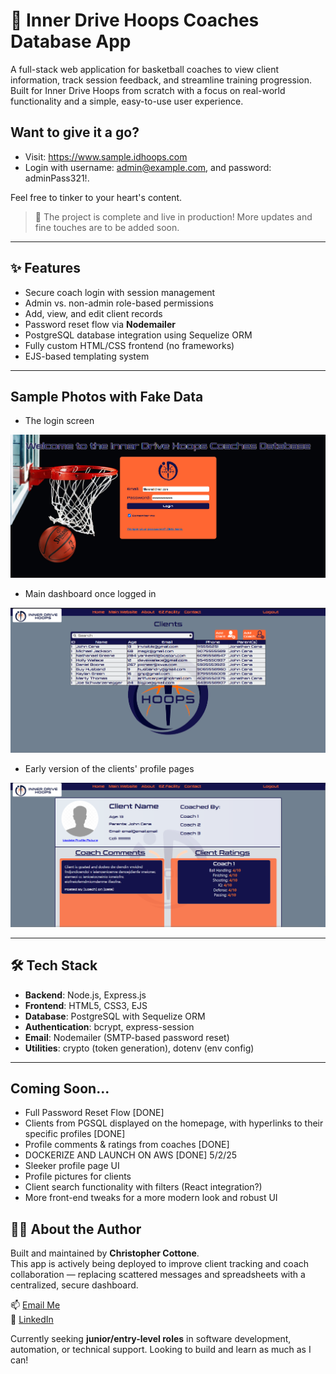 # 🏀 Inner Drive Hoops Coaches Database App

A full-stack web application for basketball coaches to view client information, track session feedback, and streamline training progression. Built for Inner Drive Hoops from scratch with a focus on real-world functionality and a simple, easy-to-use user experience.

## Want to give it a go?
- Visit: https://www.sample.idhoops.com
- Login with username: admin@example.com, and password: adminPass321!.
  
Feel free to tinker to your heart's content.

> 🚧 The project is complete and live in production! More updates and fine touches are to be added soon.

---

## ✨ Features

- Secure coach login with session management
- Admin vs. non-admin role-based permissions
- Add, view, and edit client records
- Password reset flow via **Nodemailer**
- PostgreSQL database integration using Sequelize ORM
- Fully custom HTML/CSS frontend (no frameworks)
- EJS-based templating system

---

## Sample Photos with Fake Data

- The login screen

![Login Page](/samples/login-screen.png)

- Main dashboard once logged in 

![Home Page](/samples/homescreen.png)

 - Early version of the clients' profile pages

![Alpha v2 Profile Page](/samples/profile-alpha.png)

---

## 🛠 Tech Stack

- **Backend**: Node.js, Express.js
- **Frontend**: HTML5, CSS3, EJS
- **Database**: PostgreSQL with Sequelize ORM
- **Authentication**: bcrypt, express-session
- **Email**: Nodemailer (SMTP-based password reset)
- **Utilities**: crypto (token generation), dotenv (env config)

---

## Coming Soon...
- Full Password Reset Flow [DONE]
- Clients from PGSQL displayed on the homepage, with hyperlinks to their specific profiles [DONE]
- Profile comments & ratings from coaches [DONE]
- DOCKERIZE AND LAUNCH ON AWS [DONE] 5/2/25
- Sleeker profile page UI
- Profile pictures for clients
- Client search functionality with filters (React integration?)
- More front-end tweaks for a more modern look and robust UI


## 🙋‍♂️ About the Author

Built and maintained by **Christopher Cottone**.  
This app is actively being deployed to improve client tracking and coach collaboration — replacing scattered messages and spreadsheets with a centralized, secure dashboard.

📫 [Email Me](mailto:chriscottone1@gmail.com)  
💼 [LinkedIn](https://www.linkedin.com/in/christopher-cottone-b9820928a/?trk=opento_sprofile_topcard)  

Currently seeking **junior/entry-level roles** in software development, automation, or technical support. Looking to build and learn as much as I can!
